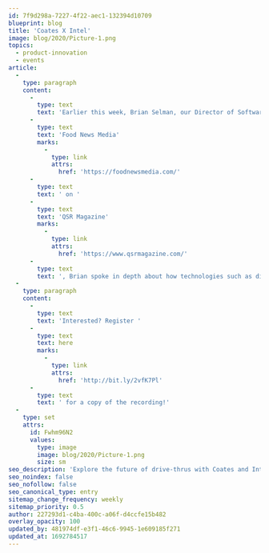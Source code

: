 ```yaml
---
id: 7f9d298a-7227-4f22-aec1-132394d10709
blueprint: blog
title: 'Coates X Intel'
image: blog/2020/Picture-1.png
topics:
  - product-innovation
  - events
article:
  -
    type: paragraph
    content:
      -
        type: text
        text: 'Earlier this week, Brian Selman, our Director of Software Innovation, partnered with the Global Hospitality Director at Intel to share their knowledge on all things digital in the drive-thru! Hosted by '
      -
        type: text
        text: 'Food News Media'
        marks:
          -
            type: link
            attrs:
              href: 'https://foodnewsmedia.com/'
      -
        type: text
        text: ' on '
      -
        type: text
        text: 'QSR Magazine'
        marks:
          -
            type: link
            attrs:
              href: 'https://www.qsrmagazine.com/'
      -
        type: text
        text: ', Brian spoke in depth about how technologies such as digital menu boards, edge computing, voice technologies, computer vision and the utilisation of data are transforming the drive thru.'
  -
    type: paragraph
    content:
      -
        type: text
        text: 'Interested? Register '
      -
        type: text
        text: here
        marks:
          -
            type: link
            attrs:
              href: 'http://bit.ly/2vfK7Pl'
      -
        type: text
        text: ' for a copy of the recording!'
  -
    type: set
    attrs:
      id: Fwhm96N2
      values:
        type: image
        image: blog/2020/Picture-1.png
        size: sm
seo_description: 'Explore the future of drive-thrus with Coates and Intel as they dive into digital innovation. Discover how tech is reshaping the QSR experience. Register Now!'
seo_noindex: false
seo_nofollow: false
seo_canonical_type: entry
sitemap_change_frequency: weekly
sitemap_priority: 0.5
author: 227293d1-c4ba-400c-a06f-d4ccfe15b482
overlay_opacity: 100
updated_by: 481974df-e3f1-46c6-9945-1e609185f271
updated_at: 1692784517
---
```

